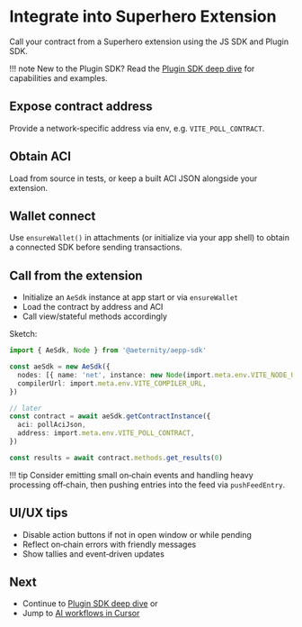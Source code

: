 # Integrate into Superhero Extension

Call your contract from a Superhero extension using the JS SDK and Plugin SDK.

!!! note
    New to the Plugin SDK? Read the [Plugin SDK deep dive](./08a-plugin-sdk-deep-dive.md) for capabilities and examples.

## Expose contract address
Provide a network‑specific address via env, e.g. `VITE_POLL_CONTRACT`.

## Obtain ACI
Load from source in tests, or keep a built ACI JSON alongside your extension.

## Wallet connect
Use `ensureWallet()` in attachments (or initialize via your app shell) to obtain a connected SDK before sending transactions.

## Call from the extension
- Initialize an `AeSdk` instance at app start or via `ensureWallet`
- Load the contract by address and ACI
- Call view/stateful methods accordingly

Sketch:
```ts
import { AeSdk, Node } from '@aeternity/aepp-sdk'

const aeSdk = new AeSdk({
  nodes: [{ name: 'net', instance: new Node(import.meta.env.VITE_NODE_URL) }],
  compilerUrl: import.meta.env.VITE_COMPILER_URL,
})

// later
const contract = await aeSdk.getContractInstance({
  aci: pollAciJson,
  address: import.meta.env.VITE_POLL_CONTRACT,
})

const results = await contract.methods.get_results(0)
```

!!! tip
    Consider emitting small on‑chain events and handling heavy processing off‑chain, then pushing entries into the feed via `pushFeedEntry`.

## UI/UX tips
- Disable action buttons if not in open window or while pending
- Reflect on‑chain errors with friendly messages
- Show tallies and event‑driven updates

## Next
- Continue to [Plugin SDK deep dive](./08a-plugin-sdk-deep-dive.md) or
- Jump to [AI workflows in Cursor](./09-ai-workflows-in-cursor.md)
